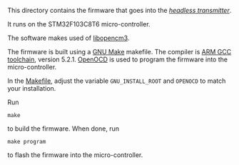 This directory contains the firmware that goes into the [*headless transmitter*](https://github.com/laneboysrc/rc-headless-transmitter).

It runs on the STM32F103C8T6 micro-controller.

The software makes used of [libopencm3](http://libopencm3.org/).

The firmware is built using a [GNU Make](https://www.gnu.org/software/make/) makefile. The compiler is [ARM GCC toolchain](https://launchpad.net/gcc-arm-embedded), version 5.2.1. [OpenOCD](http://openocd.org/) is used to program the firmware into the micro-controller.

In the [Makefile](Makefile), adjust the variable `GNU_INSTALL_ROOT` and `OPENOCD` to match your installation.

Run

    make

to build the firmware. When done, run

    make program

to flash the firmware into the micro-controller.

